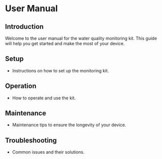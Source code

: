 # User Manual

## Introduction
Welcome to the user manual for the water quality monitoring kit. This guide will help you get started and make the most of your device.

## Setup
- Instructions on how to set up the monitoring kit.

## Operation
- How to operate and use the kit.

## Maintenance
- Maintenance tips to ensure the longevity of your device.

## Troubleshooting
- Common issues and their solutions.
